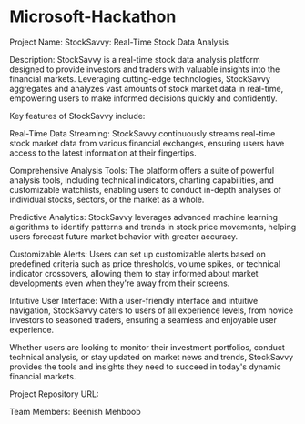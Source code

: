 # Microsoft-Hackathon
Project Name: StockSavvy: Real-Time Stock Data Analysis

Description:
StockSavvy is a real-time stock data analysis platform designed to provide investors and traders with valuable insights into the financial markets. Leveraging cutting-edge technologies, StockSavvy aggregates and analyzes vast amounts of stock market data in real-time, empowering users to make informed decisions quickly and confidently.

Key features of StockSavvy include:

Real-Time Data Streaming: StockSavvy continuously streams real-time stock market data from various financial exchanges, ensuring users have access to the latest information at their fingertips.

Comprehensive Analysis Tools: The platform offers a suite of powerful analysis tools, including technical indicators, charting capabilities, and customizable watchlists, enabling users to conduct in-depth analyses of individual stocks, sectors, or the market as a whole.

Predictive Analytics: StockSavvy leverages advanced machine learning algorithms to identify patterns and trends in stock price movements, helping users forecast future market behavior with greater accuracy.

Customizable Alerts: Users can set up customizable alerts based on predefined criteria such as price thresholds, volume spikes, or technical indicator crossovers, allowing them to stay informed about market developments even when they're away from their screens.

Intuitive User Interface: With a user-friendly interface and intuitive navigation, StockSavvy caters to users of all experience levels, from novice investors to seasoned traders, ensuring a seamless and enjoyable user experience.

Whether users are looking to monitor their investment portfolios, conduct technical analysis, or stay updated on market news and trends, StockSavvy provides the tools and insights they need to succeed in today's dynamic financial markets.

Project Repository URL: 

Team Members: Beenish Mehboob
